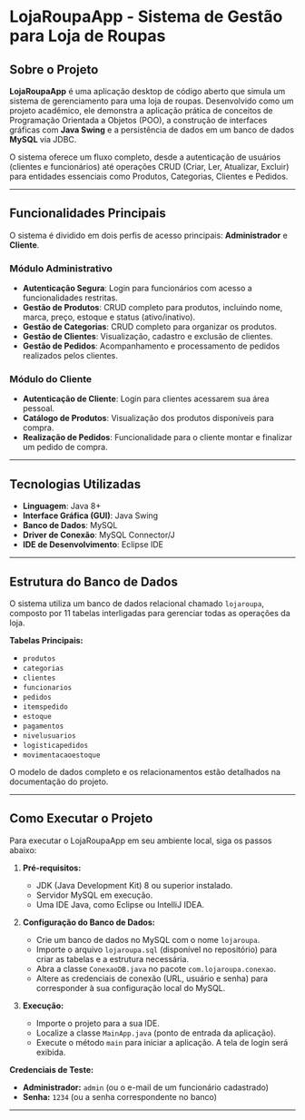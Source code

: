 # LojaRoupaApp - Sistema de Gestão para Loja de Roupas

## Sobre o Projeto

**LojaRoupaApp** é uma aplicação desktop de código aberto que simula um sistema de gerenciamento para uma loja de roupas. Desenvolvido como um projeto acadêmico, ele demonstra a aplicação prática de conceitos de Programação Orientada a Objetos (POO), a construção de interfaces gráficas com **Java Swing** e a persistência de dados em um banco de dados **MySQL** via JDBC.

O sistema oferece um fluxo completo, desde a autenticação de usuários (clientes e funcionários) até operações CRUD (Criar, Ler, Atualizar, Excluir) para entidades essenciais como Produtos, Categorias, Clientes e Pedidos.

---

## Funcionalidades Principais

O sistema é dividido em dois perfis de acesso principais: **Administrador** e **Cliente**.

### Módulo Administrativo
*   **Autenticação Segura**: Login para funcionários com acesso a funcionalidades restritas.
*   **Gestão de Produtos**: CRUD completo para produtos, incluindo nome, marca, preço, estoque e status (ativo/inativo).
*   **Gestão de Categorias**: CRUD completo para organizar os produtos.
*   **Gestão de Clientes**: Visualização, cadastro e exclusão de clientes.
*   **Gestão de Pedidos**: Acompanhamento e processamento de pedidos realizados pelos clientes.

### Módulo do Cliente
*   **Autenticação de Cliente**: Login para clientes acessarem sua área pessoal.
*   **Catálogo de Produtos**: Visualização dos produtos disponíveis para compra.
*   **Realização de Pedidos**: Funcionalidade para o cliente montar e finalizar um pedido de compra.

---

## Tecnologias Utilizadas

*   **Linguagem**: Java 8+
*   **Interface Gráfica (GUI)**: Java Swing
*   **Banco de Dados**: MySQL
*   **Driver de Conexão**: MySQL Connector/J
*   **IDE de Desenvolvimento**: Eclipse IDE

---

## Estrutura do Banco de Dados

O sistema utiliza um banco de dados relacional chamado `lojaroupa`, composto por 11 tabelas interligadas para gerenciar todas as operações da loja.

**Tabelas Principais:**
*   `produtos`
*   `categorias`
*   `clientes`
*   `funcionarios`
*   `pedidos`
*   `itemspedido`
*   `estoque`
*   `pagamentos`
*   `nivelusuarios`
*   `logisticapedidos`
*   `movimentacaoestoque`

O modelo de dados completo e os relacionamentos estão detalhados na documentação do projeto.

---

## Como Executar o Projeto

Para executar o LojaRoupaApp em seu ambiente local, siga os passos abaixo:

1.  **Pré-requisitos:**
    *   JDK (Java Development Kit) 8 ou superior instalado.
    *   Servidor MySQL em execução.
    *   Uma IDE Java, como Eclipse ou IntelliJ IDEA.

2.  **Configuração do Banco de Dados:**
    *   Crie um banco de dados no MySQL com o nome `lojaroupa`.
    *   Importe o arquivo `lojaroupa.sql` (disponível no repositório) para criar as tabelas e a estrutura necessária.
    *   Abra a classe `ConexaoDB.java` no pacote `com.lojaroupa.conexao`.
    *   Altere as credenciais de conexão (URL, usuário e senha) para corresponder à sua configuração local do MySQL.

3.  **Execução:**
    *   Importe o projeto para a sua IDE.
    *   Localize a classe `MainApp.java` (ponto de entrada da aplicação).
    *   Execute o método `main` para iniciar a aplicação. A tela de login será exibida.

**Credenciais de Teste:**
*   **Administrador:** `admin` (ou o e-mail de um funcionário cadastrado)
*   **Senha:** `1234` (ou a senha correspondente no banco)

---
